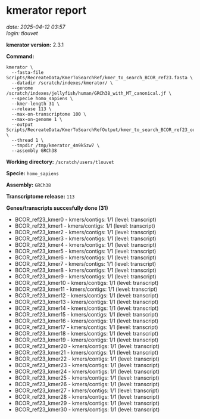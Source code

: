 # kmerator report
*date: 2025-04-12 03:57*  
*login: tlouvet*

**kmerator version:** 2.3.1

**Command:**

```
kmerator \
  --fasta-file Scripts/RecreateData/KmerToSearchRef/kmer_to_search_BCOR_ref23.fasta \
  --datadir /scratch/indexes/kmerator/ \
  --genome /scratch/indexes/jellyfish/human/GRCh38_with_MT_canonical.jf \
  --specie homo_sapiens \
  --kmer-length 31 \
  --release 113 \
  --max-on-transcriptome 100 \
  --max-on-genome 1 \
  --output Scripts/RecreateData/KmerToSearchRefOutput/kmer_to_search_BCOR_ref23_output \
  --thread 1 \
  --tmpdir /tmp/kmerator_4m9k5zw7 \
  --assembly GRCh38
```

**Working directory:** `/scratch/users/tlouvet`

**Specie:** `homo_sapiens`

**Assembly:** `GRCh38`

**Transcriptome release:** `113`

**Genes/transcripts succesfully done (31)**

- BCOR_ref23_kmer0 - kmers/contigs: 1/1 (level: transcript)
- BCOR_ref23_kmer1 - kmers/contigs: 1/1 (level: transcript)
- BCOR_ref23_kmer2 - kmers/contigs: 1/1 (level: transcript)
- BCOR_ref23_kmer3 - kmers/contigs: 1/1 (level: transcript)
- BCOR_ref23_kmer4 - kmers/contigs: 1/1 (level: transcript)
- BCOR_ref23_kmer5 - kmers/contigs: 1/1 (level: transcript)
- BCOR_ref23_kmer6 - kmers/contigs: 1/1 (level: transcript)
- BCOR_ref23_kmer7 - kmers/contigs: 1/1 (level: transcript)
- BCOR_ref23_kmer8 - kmers/contigs: 1/1 (level: transcript)
- BCOR_ref23_kmer9 - kmers/contigs: 1/1 (level: transcript)
- BCOR_ref23_kmer10 - kmers/contigs: 1/1 (level: transcript)
- BCOR_ref23_kmer11 - kmers/contigs: 1/1 (level: transcript)
- BCOR_ref23_kmer12 - kmers/contigs: 1/1 (level: transcript)
- BCOR_ref23_kmer13 - kmers/contigs: 1/1 (level: transcript)
- BCOR_ref23_kmer14 - kmers/contigs: 1/1 (level: transcript)
- BCOR_ref23_kmer15 - kmers/contigs: 1/1 (level: transcript)
- BCOR_ref23_kmer16 - kmers/contigs: 1/1 (level: transcript)
- BCOR_ref23_kmer17 - kmers/contigs: 1/1 (level: transcript)
- BCOR_ref23_kmer18 - kmers/contigs: 1/1 (level: transcript)
- BCOR_ref23_kmer19 - kmers/contigs: 1/1 (level: transcript)
- BCOR_ref23_kmer20 - kmers/contigs: 1/1 (level: transcript)
- BCOR_ref23_kmer21 - kmers/contigs: 1/1 (level: transcript)
- BCOR_ref23_kmer22 - kmers/contigs: 1/1 (level: transcript)
- BCOR_ref23_kmer23 - kmers/contigs: 1/1 (level: transcript)
- BCOR_ref23_kmer24 - kmers/contigs: 1/1 (level: transcript)
- BCOR_ref23_kmer25 - kmers/contigs: 1/1 (level: transcript)
- BCOR_ref23_kmer26 - kmers/contigs: 1/1 (level: transcript)
- BCOR_ref23_kmer27 - kmers/contigs: 1/1 (level: transcript)
- BCOR_ref23_kmer28 - kmers/contigs: 1/1 (level: transcript)
- BCOR_ref23_kmer29 - kmers/contigs: 1/1 (level: transcript)
- BCOR_ref23_kmer30 - kmers/contigs: 1/1 (level: transcript)
